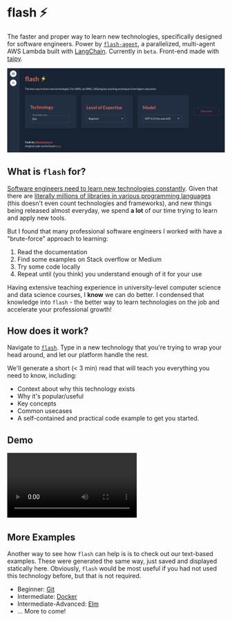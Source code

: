 # flash ⚡️
The faster and proper way to learn new technologies, specifically designed for software engineers. Power by [`flash-agent`](https://github.com/xoo-creative/flash-agent/tree/main), a parallelized, multi-agent AWS Lambda built with [LangChain](https://github.com/langchain-ai/langchain). Currently in `beta`. Front-end made with [taipy](https://github.com/Avaiga/taipy/).

![Flash Homepage](./static/flash_homepage.png "Flash Homepage")

## What is `flash` for?

[Software engineers need to learn new technologies constantly](https://www.reddit.com/r/AskEngineers/comments/t8qo2v/do_you_constantly_have_to_learn_new_stuff_as_a/). Given that there are [literally millions of libraries in various programming languages](https://www.codingem.com/what-is-a-library/) (this doesn't even count technologies and frameworks), and new things being released almost everyday, we spend **a lot** of our time trying to learn and apply new tools.

But I found that many professional software engineers I worked with have a "brute-force" approach to learning:

1. Read the documentation
2. Find some examples on Stack overflow or Medium
3. Try some code locally 
4. Repeat until (you think) you understand enough of it for your use

<!-- Not only is this an inefficient way of learning, it also does not work for engineers newer to the field, since this approach **relies** on parsing dense, technical documentation and "filling in the gaps" yourself. How could I learn a python package this way if I don't even know how to `pip install`? -->

Having extensive teaching experience in university-level computer science and data science courses, I **know** we can do better. I condensed that knowledge into `flash` - the better way to learn technologies on the job and accelerate your professional growth!

## How does it work?

Navigate to [`flash`](https://tommysteryy-flash-b4977b4fbac5.herokuapp.com/). Type in a new technology that you're trying to wrap your head around, and let our platform handle the rest. 

We'll generate a short (< 3 min) read that will teach you everything you need to know, including:

- Context about why this technology exists
- Why it's popular/useful
- Key concepts
- Common usecases
- A self-contained and practical code example to get you started.
  
## Demo

<video controls>
<source src="./static/flash_demo_final.mp4" type="video/mp4">
</video>

## More Examples

Another way to see how `flash` can help is is to check out our text-based examples. These were generated the same way, just saved and displayed statically here. Obviously, `flash` would be most useful if you had not used this technology before, but that is not required.

- Beginner: [Git](./flash/text-examples/git/)
- Intermediate: [Docker](./flash/text-examples/docker/)
- Intermediate-Advanced: [Elm](./flash/text-examples/elm/)
- ... More to come!
